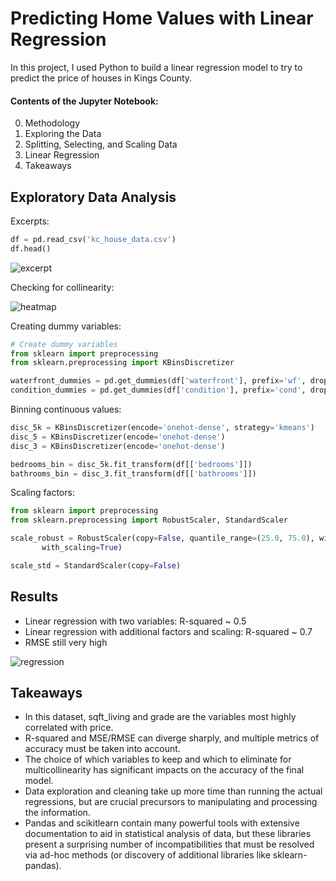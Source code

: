 # Predicting Home Values with Linear Regression

In this project, I used Python to build a linear regression model to try to predict the price of houses in Kings County.

#### Contents of the Jupyter Notebook:

0. Methodology
1. Exploring the Data
2. Splitting, Selecting, and Scaling Data
3. Linear Regression
4. Takeaways

## Exploratory Data Analysis

Excerpts:

```python
df = pd.read_csv('kc_house_data.csv')
df.head()
```
![excerpt](https://github.com/lorarjohns/dsc-v2-mod1-final-project/master/excerpt.png)

Checking for collinearity:

![heatmap](https://github.com/lorarjohns/dsc-v2-mod1-final-project/master/heatmap.png)

Creating dummy variables:

```python
# Create dummy variables
from sklearn import preprocessing
from sklearn.preprocessing import KBinsDiscretizer

waterfront_dummies = pd.get_dummies(df['waterfront'], prefix='wf', drop_first=True)
condition_dummies = pd.get_dummies(df['condition'], prefix='cond', drop_first=True)
```

Binning continuous values:

```python
disc_5k = KBinsDiscretizer(encode='onehot-dense', strategy='kmeans')
disc_5 = KBinsDiscretizer(encode='onehot-dense')
disc_3 = KBinsDiscretizer(encode='onehot-dense')

bedrooms_bin = disc_5k.fit_transform(df[['bedrooms']])
bathrooms_bin = disc_3.fit_transform(df[['bathrooms']])
```
Scaling factors:

```python
from sklearn import preprocessing
from sklearn.preprocessing import RobustScaler, StandardScaler

scale_robust = RobustScaler(copy=False, quantile_range=(25.0, 75.0), with_centering=True,
       with_scaling=True)

scale_std = StandardScaler(copy=False)
```

## Results

+ Linear regression with two variables: R-squared ~ 0.5
+ Linear regression with additional factors and scaling: R-squared ~ 0.7
+ RMSE still very high

![regression](https://github.com/lorarjohns/dsc-v2-mod1-final-project/master/regression.png)

## Takeaways

+ In this dataset, sqft_living and grade are the variables most highly correlated with price.
+ R-squared and MSE/RMSE can diverge sharply, and multiple metrics of accuracy must be taken into account.
+ The choice of which variables to keep and which to eliminate for multicollinearity has significant impacts on the accuracy of the final model.
+ Data exploration and cleaning take up more time than running the actual regressions, but are crucial precursors to manipulating and processing the information.
+ Pandas and scikitlearn contain many powerful tools with extensive documentation to aid in statistical analysis of data, but these libraries present a surprising number of incompatibilities that must be resolved via ad-hoc methods (or discovery of additional libraries like sklearn-pandas).
